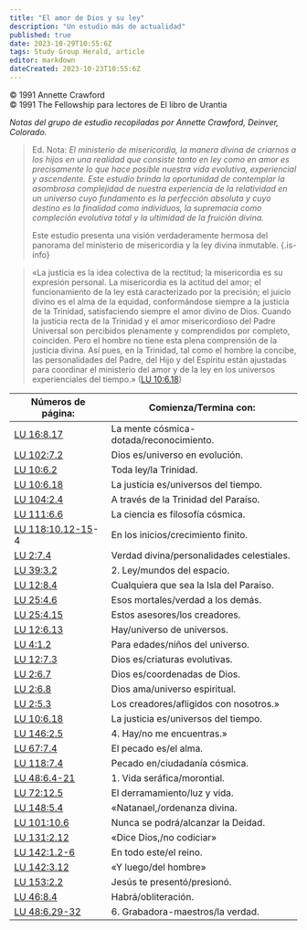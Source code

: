 ```yaml
---
title: "El amor de Dios y su ley"
description: "Un estudio más de actualidad"
published: true
date: 2023-10-29T10:55:6Z
tags: Study Group Herald, article
editor: markdown
dateCreated: 2023-10-23T10:55:6Z
---
```


<p class="v-card v-sheet theme--light grey lighten-3 px-2">© 1991 Annette Crawford<br>© 1991 The Fellowship para lectores de El libro de Urantia</p>


_Notas del grupo de estudio recopiladas por Annette Crawford, Deinver, Colorado._

> Ed. Nota: _El ministerio de misericordia, la manera divina de criarnos a los hijos en una realidad que consiste tanto en ley como en amor es precisamente lo que hace posible nuestra vida evolutiva, experiencial y ascendente. Este estudio brinda la oportunidad de contemplar la asombrosa complejidad de nuestra experiencia de la relatividad en un universo cuyo fundamento es la perfección absoluta y cuyo destino es la finalidad como individuos, la supremacía como compleción evolutiva total y la ultimidad de la fruición divina._
> 
> Este estudio presenta una visión verdaderamente hermosa del panorama del ministerio de misericordia y la ley divina inmutable.
{.is-info}

> «La justicia es la idea colectiva de la rectitud; la misericordia es su expresión personal. La misericordia es la actitud del amor; el funcionamiento de la ley está caracterizado por la precisión; el juicio divino es el alma de la equidad, conformándose siempre a la justicia de la Trinidad, satisfaciendo siempre el amor divino de Dios. Cuando la justicia recta de la Trinidad y el amor misericordioso del Padre Universal son percibidos plenamente y comprendidos por completo, coinciden. Pero el hombre no tiene esta plena comprensión de la justicia divina. Así pues, en la Trinidad, tal como el hombre la concibe, las personalidades del Padre, del Hijo y del Espíritu están ajustadas para coordinar el ministerio del amor y de la ley en los universos experienciales del tiempo.» ([LU 10:6.18](/es/The_Urantia_Book/10#p6_18))

Números de página: | Comienza/Termina con:
--- | ---
[LU 16:8.17](/es/The_Urantia_Book/16#p8_17) | La mente cósmica-dotada/reconocimiento.
[LU 102:7.2](/es/The_Urantia_Book/102#p7_2) | Dios es/universo en evolución.
[LU 10:6.2](/es/The_Urantia_Book/10#p6_2) | Toda ley/la Trinidad.
[LU 10:6.18](/es/The_Urantia_Book/10#p6_18) | La justicia es/universos del tiempo.
[LU 104:2.4](/es/The_Urantia_Book/104#p2_4) | A través de la Trinidad del Paraíso.
[LU 111:6.6](/es/The_Urantia_Book/111#p6_6) | La ciencia es filosofía cósmica.
[LU 118:10.12-15](/es/The_Urantia_Book/118#p10_12)-4 | En los inicios/crecimiento finito.
[LU 2:7.4](/es/The_Urantia_Book/2#p7_4) | Verdad divina/personalidades celestiales.
[LU 39:3.2](/es/The_Urantia_Book/39#p3_2) | 2\. Ley/mundos del espacio.
[LU 12:8.4](/es/The_Urantia_Book/12#p8_4) | Cualquiera que sea la Isla del Paraíso.
[LU 25:4.6](/es/The_Urantia_Book/25#p4_6) | Esos mortales/verdad a los demás.
[LU 25:4.15](/es/The_Urantia_Book/25#p4_15) | Estos asesores/los creadores.
[LU 12:6.13](/es/The_Urantia_Book/12#p6_13) | Hay/universo de universos.
[LU 4:1.2](/es/The_Urantia_Book/4#p1_2) | Para edades/niños del universo.
[LU 12:7.3](/es/The_Urantia_Book/12#p7_3) | Dios es/criaturas evolutivas.
[LU 2:6.7](/es/The_Urantia_Book/2#p6_7) | Dios es/coordenadas de Dios.
[LU 2:6.8](/es/The_Urantia_Book/2#p6_8) | Dios ama/universo espiritual.
[LU 2:5.3](/es/The_Urantia_Book/2#p5_3) | Los creadores/afligidos con nosotros.»
[LU 10:6.18](/es/The_Urantia_Book/10#p6_18) | La justicia es/universos del tiempo.
[LU 146:2.5](/es/The_Urantia_Book/146#p2_5) | 4\. Hay/no me encuentras.»
[LU 67:7.4](/es/The_Urantia_Book/67#p7_4) | El pecado es/el alma.
[LU 118:7.4](/es/The_Urantia_Book/118#p7_4) | Pecado en/ciudadanía cósmica.
[LU 48:6.4-21](/es/The_Urantia_Book/48#p6_4) | 1\. Vida seráfica/morontial.
[LU 72:12.5](/es/The_Urantia_Book/72#p12_5) | El derramamiento/luz y vida.
[LU 148:5.4](/es/The_Urantia_Book/148#p5_4) | «Natanael,/ordenanza divina.
[LU 101:10.6](/es/The_Urantia_Book/101#p10_6) | Nunca se podrá/alcanzar la Deidad.
[LU 131:2.12](/es/The_Urantia_Book/131#p2_12) | «Dice Dios,/no codiciar»
[LU 142:1.2-6](/es/The_Urantia_Book/142#p1_2) | En todo este/el reino.
[LU 142:3.12](/es/The_Urantia_Book/142#p3_12) | «Y luego/del hombre»
[LU 153:2.2](/es/The_Urantia_Book/153#p2_2) | Jesús te presentó/presionó.
[LU 46:8.4](/es/The_Urantia_Book/46#p8_4) | Habrá/obliteración.
[LU 48:6.29-32](/es/The_Urantia_Book/48#p6_29) | 6\. Grabadora-maestros/la verdad.



